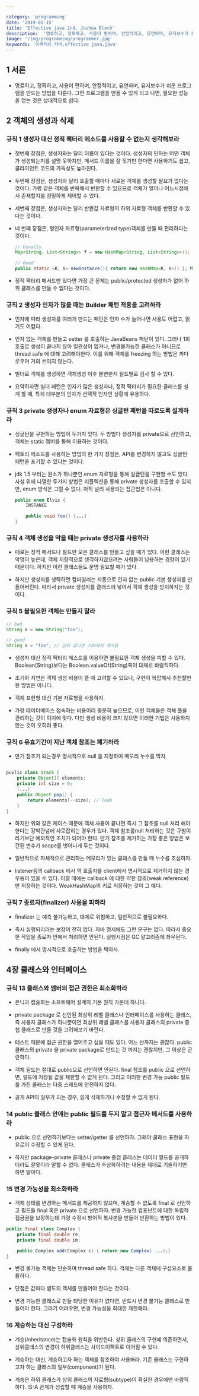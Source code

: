 ```yaml
---

category: 'programming'
date: '2019-01-15'
title: 'Effective java 2nd. Joshua Bloch'
description:  '명료하고, 정확하고, 사용이 편하며, 안정적이고, 유연하며, 유지보수가 쉬운 프로그램을 만드는 방법을 다룬다. 그런 프로그램을 만들 수 있게 되고 나면, 필요한 성능을 얻는 것은 상대적으로 쉽다.'
image: '/img/programming/programmer.jpg'
keywords: '이펙티브 자바,effective java,java'
---
```



## 1 서론

- 명료하고, 정확하고, 사용이 편하며, 안정적이고, 유연하며, 유지보수가 쉬운 프로그램을 만드는 방법을 다룬다. 그런 프로그램을 만들 수 있게 되고 나면, 필요한 성능을 얻는 것은 상대적으로 쉽다.

## 2 객체의 생성과 삭제

### 규칙 1 생성자 대신 정적 팩터리 메소드를 사용할 수 없는지 생각해보라 

- 첫번째 장점은, 생성자와는 달리 이름이 있다는 것이다. 생성자의 인자는 어떤 객체가 생성되는지를 설명 못하지만, 메서드 이름을 잘 짓기만 한다면 사용하기도 쉽고, 클라이언트 코드의 가독성도 높아진다.

- 두번째 장점은, 생성자와 달리 호출할 때마다 새로운 객체를 생성할 필요가 없다는 것이다. 가령 같은 객체를 반복해서 반환할 수 있으므로 객체가 얼마나 어느시점에서 존재할지를 정밀하게 제어할 수 있다.

- 세번째 장점은, 생성자와는 달리 반환값 자료형의 하위 자료형 객체를 반환할 수 있다는 것이다.

- 네 번째 장점은, 형인자 자료형(parameterized type)객체를 만들 때 편리하다는 것이다.
     
     ```java
     // Usually
     Map<String, List<String>> f = new HashMap<String, List<String>>();

     // Good
     public static <K, V> newInstance(){ return new HashMap<K, V>() }; Map<String,List<String>> m = HashMap.newInstacne();
     ```

- 정적 팩터리 메서드만 있다면 가장 큰 문제는 public/protected 생성자가 없어 하위 클래스를 만들 수 없다는 것이다.

### 규칙 2 생성자 인자가 많을 때는 Builder 패턴 적용을 고려하라

- 인자에 따라 생성자를 여러개 만드는 패턴은 인자 수가 늘어나면 사용도 어렵고, 읽기도 어렵다.

- 인자 없는 객체를 만들고 setter 를 호출하는 JavaBeans 패턴이 있다. 그러나 1회 호출로 생성이 끝나지 않아 일관성이 없거나, 변경불가능한 클래스가 아니므로 thread safe 에 대해 고려해야한다. 이를 위해 객체를 freezing 하는 방법은 까다로우며 거의 쓰이지 않는다.

- 빌더로 객체를 생성하면 객체생성 이후 불변한지 필드별로 검사 할 수 있다.

- 요약하자면 빌더 패턴은 인자가 많은 생성자나, 정적 팩터리가 필요한 클래스를 설계 할 때, 특히 대부분의 인자가 선택적 인자인 상황에 유용하다.

### 규칙 3 private 생성자나 enum 자료형은 싱글턴 패턴을 따로도록 설계하라

- 싱글턴을 구현하는 방법이 두가지 있다. 두 방법다 생성자를 private으로 선언하고, 객체는 static 멤버를 통해 이용하는 것이다.

- 팩토리 메소드를 사용하는 방법의 한 가지 장점은, API를 변경하지 않고도 싱글턴 패턴을 포기할 수 있다는 것이다.

- jdk 1.5 부터는 원소가 하나뿐인 enum 자료형을 통해 실글턴을 구현할 수도 있다. 사실 위에 나열한 두가지 방법은 리플렉션을 통해 private 생성자를 호출할 수 있지만, enum 방식은 그럴 수 없다. 아직 널리 사용되는 접근법은 아니다.
    ```java
    public enum Elvis {
        INSTANCE

        public void foo() {...}
    }
    ```
### 규칙 4 객체 생성을 막을 때는 private 생성자를 사용하라

- 때로는 정적 메서드나 필드만 모은 클래스를 만들고 싶을 때가 있다. 이런 클래스는 악명이 높은데, 객체 지향적으로 생각하지않으려는 사람들이 남용하는 경향이 있기 때문이다. 하지만 이런 클래스들도 분명 필요할 때가 있다.

- 하지만 생성자를 생략하면 컴파일러는 자동으로 인자 없는 public 기본 생성자를 만들어버린다. 따라서 private 생성자를 클래스에 넣어서 객체 생성을 방지하자는 것이다.

### 규칙 5 불필요한 객체는 만들지 말라

```java
// bad
String s = new String("foo");

// good
String s = "foo"; // 값이 같다면 JVM에서 재사용
```

- 생성자 대신 정적 팩터리 메스드를 이용하면 불필요한 객체 생성을 피할 수 있다. Boolean(String)보다는 Boolean.valueOf(String)쪽이 대체로 바람직하다.

- 초기화 지연은 객체 생성 비용이 클 때 고려할 수 있으나, 구현이 복잡해서 추천할만한 방법은 아니다.

- 객체 표현형 대신 기본 자료형을 사용하자.

- 가령 데이터베이스 접속하는 비용이리 충분히 높으므로, 이런 객체들은 객체 풀을 관리하는 것이 이치에 맞다. 다만 생성 비용이 크지 않으면 이러한 기법은 사용하지 않는 것이 오히려 좋다.

### 규칙 6 유효기간이 지난 객체 참조는 폐기하라

- 만기 참조가 되는경우 명시적으로 null 을 지정하여 메모리 누수를 막자

```java

puvlic class Stack {
    private Object[] elements;
    private int size = 0;
    (...)
    public Object pop() {
        return elements[--size]; // leak
    }
}
```

- 하지만 위와 같은 케이스 때문에 객체 사용이 끝나면 즉시 그 참조를 null 처리 해야한다는 강박관념에 사로잡히는 경우가 있다. 객체 참조를null 처리하는 것은 규범이라기보단 예외적인 조치가 되어야 한다. 만기 참조를 제거하는 가장 좋은 방법은 보간된 변수가 scope를 벗어나게 두는 것이다.

- 일반적으로 자체적으로 관리하는 메모리가 있는 클래스를 만들 때 누수를 조심하자.

- listener등의 callback 에서 역 호출자를 client에서 명시적으로 제거하지 않는 경우등이 있을 수 있다. 이럴 때에는 callback 에 대한 약한 참조(weak reference)만 저장하는 것이다. WeakHashMap의 키로 저장하는 것이 그 예다.

### 규칙 7 종료자(finalizer) 사용을 피하라

- finalizer 는 예측 불가능하고, 대체로 위험하고, 일반적으로 불필요하다.

- 즉시 실행되리라는 보장이 전혀 없다. 자바 명세에도 그런 문구는 없다. 따라서 중요한 작업을 종료자 안에서 처리하면 안된다. 실행시점은 GC 알고리즘에 좌우된다.

- finally 에서 명시적으로 호출하는 방법을 택하자.

## 4장 클래스와 인터페이스

### 규칙 13 클래스와 멤버의 접근 권한은 최소화하라

- 은닉과 캡슐화는 소프트웨어 설계의 기본 원칙 가운데 하나다.

- private package 로 선언된 최상위 레벨 클래스나 인터페이스를 사용하는 클래스, 즉 사용자 클래스가 하나뿐이면 최상위 레벨 클래스를 사용자 클래스의 private 중첩 클래스로 만들 것을 고려해보기 바란다.

- 테스트 때문에 접근 권한을 열어주고 싶을 때도 있다. 어느 선까지는 괜찮다. public 클래스의 private 을 private package로 만드는 것 까지는 괜찮지만, 그 이상은 곤란하다.

- 객체 필드는 절대로 public으로 선언하면 안된다. final 참조를 public 으로 선언하면, 필드에 저장될 값을 제한할 수 없게 된다. 그리고 이러한 변경 가능 public 필드를 가진 클래스는 다중 스레드에 안전하지 않다.

- 공개 API의 일부가 되는 경우, 쉽게 삭제하거나 수정할 수 없게 된다.

### 14 public 클래스 안에는 public 필드를 두지 말고 접근자 메서드를 사용하라

- public 으로 선언하기보다는 setter/getter 를 선언하자. 그래야 클래스 표현을 자유로이 수정할 수 있게 된다.

- 하지만 package-private 클래스나 private 중첩 클래스는 데이터 필드를 공개하더라도 잘못이라 말할 수 없다. 클래스가 추상화하려는 내용을 제대로 기술하기만 하면 말이다.

### 15 변경 가능성을 최소화하라

- 객체 상태를 변경하는 메서드를 제공하지 않으며, 계승할 수 없도록 final 로 선언하고 필드들 final 혹은 private 으로 선언하자. 변경 가능한 컴포넌트에 대한 독립적 접금권을 보장하는데 가령 수정시 방어적 복사본을 만들어 반환하는 방법이 있다.

```java
public final class Complex {
    private final double re;
    private final double im;

    public Complex add(Complex c) { return new Complex( ...);}
}
```

- 변경 불가능 객체는 단순하며 thread safe 하다. 객체는 다른 객체에 구성요소로 훌륭하다.

- 단점은 값마다 별도의 객체를 만들어야 한다는 것이다.

- 변경 가능한 클래스로 만들 타당한 이유가 없다면, 반드시 변경 불가능 클래스로 만들어야 한다. 그러기 어려우면, 변경 가능성을 최대한 제한해라.

### 16 계승하는 대신 구성하라

- 계승(Inheritance)는 캡슐화 원칙을 위반한다. 상위 클래스의 구현에 의존하면서, 상위클래스의 변경이 하위클래스는 사이드이팩트로 이어질 수 있다.

- 계승하는 대신, 계승하고자 하는 객체를 참조하여 사용해라. 기존 클래스는 구현하고자 하는 클래스의 일부(component)가 된다.

- 계승은 하위 클래스가 상위 클래스의 자료형(subtype)이 확실한 경우에만 바람직하다. IS-A 관계가 성립할 때 계승을 사용하자.

